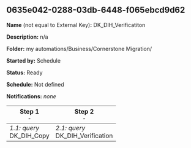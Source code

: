 ## 0635e042-0288-03db-6448-f065ebcd9d62

**Name** (not equal to External Key)**:** DK_DIH_Verificatiton

**Description:** n/a

**Folder:** my automations/Business/Cornerstone Migration/

**Started by:** Schedule

**Status:** Ready

**Schedule:** Not defined

**Notifications:** _none_


| Step 1<br>_<small>-</small>_ | Step 2<br>_<small>-</small>_ |
| --- | --- |
| _1.1: query_<br>DK_DIH_Copy | _2.1: query_<br>DK_DIH_Verification |

